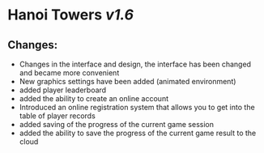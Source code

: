 #  **Hanoi Towers** *v1.6* 

## Changes:
- Changes in the interface and design, the interface has been changed and became more convenient
- New graphics settings have been added (animated environment)
- added player leaderboard
- added the ability to create an online account
- Introduced an online registration system that allows you to get into the table of player records
- added saving of the progress of the current game session
- added the ability to save the progress of the current game result to the cloud
